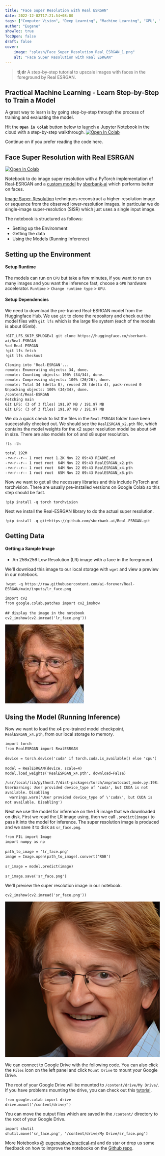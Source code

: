 ```yaml
---
title: "Face Super Resolution with Real ESRGAN"
date: 2022-12-02T17:21:54+08:00
tags: ["Computer Vision", "Deep Learning", "Machine Learning", "GPU", "Source Code", "Jupyter Notebook", "Colab"]
author: "Eugene"
showToc: true
TocOpen: false
draft: false
cover:
    image: "splash/Face_Super_Resolution_Real_ESRGAN_1.png"
    alt: "Face Super Resolution with Real ESRGAN"
---
```


> **tl;dr** A step-by-step tutorial to upscale images with faces in the foreground by Real ESRGAN.
>

## Practical Machine Learning - Learn Step-by-Step to Train a Model

A great way to learn is by going step-by-step through the process of training and evaluating the model.

Hit the **`Open in Colab`** button below to launch a Jupyter Notebook in the cloud with a step-by-step walkthrough.
[![Open In Colab](https://colab.research.google.com/assets/colab-badge.svg)](https://colab.research.google.com/github/eugenesiow/practical-ml/blob/master/notebooks/Face_Super_Resolution_Real_ESRGAN.ipynb "Open in Colab")

Continue on if you prefer reading the code here.


## Face Super Resolution with Real ESRGAN


[![Open In Colab](https://colab.research.google.com/assets/colab-badge.svg)](https://colab.research.google.com/github/eugenesiow/practical-ml/blob/master/notebooks/Face_Super_Resolution_Real_ESRGAN.ipynb "Open in Colab")


Notebook to do image super resolution with a PyTorch implementation of  Real-ESRGAN and a [custom model](https://huggingface.co/sberbank-ai/Real-ESRGAN) by [sberbank-ai](https://github.com/ai-forever) which performs better on faces.

[Image Super-Resolution](https://paperswithcode.com/task/image-super-resolution) techniques reconstruct a higher-resolution image or sequence from the observed lower-resolution images. In particular we do single-image super-resolution (SISR) which just uses a single input image.

The notebook is structured as follows:
* Setting up the Environment
* Getting the data
* Using the Models (Running Inference)

## Setting up the Environment

#### Setup Runtime

The models can run on `CPU` but take a few minutes, if you want to run on many images and you want the inference fast, choose a `GPU` hardware accelerator. `Runtime` > `Change runtime type` > `GPU`.

#### Setup Dependencies

We need to download the pre-trained Real-ESRGAN model from the Huggingface Hub. We use `git` to clone the repository and check out the model files with `git lfs` which is the large file system (each of the models is about 65mb).


```
!GIT_LFS_SKIP_SMUDGE=1 git clone https://huggingface.co/sberbank-ai/Real-ESRGAN
%cd Real-ESRGAN
!git lfs fetch
!git lfs checkout
```

    Cloning into 'Real-ESRGAN'...
    remote: Enumerating objects: 34, done.
    remote: Counting objects: 100% (34/34), done.
    remote: Compressing objects: 100% (26/26), done.
    remote: Total 34 (delta 8), reused 28 (delta 4), pack-reused 0
    Unpacking objects: 100% (34/34), done.
    /content/Real-ESRGAN
    Fetching main
    Git LFS: (3 of 3 files) 191.97 MB / 191.97 MB
    Git LFS: (3 of 3 files) 191.97 MB / 191.97 MB
    

We do a quick check to list the files in the `Real-ESRGAN` folder have been successfully checked out. We should see the `RealESRGAN_x2.pth` file, which contains the model weights for the x2 super resolution model be about `64M` in size. There are also models for x4 and x8 super resolution.


```
!ls -lh
```

    total 192M
    -rw-r--r-- 1 root root 1.2K Nov 22 09:43 README.md
    -rw-r--r-- 1 root root  64M Nov 22 09:43 RealESRGAN_x2.pth
    -rw-r--r-- 1 root root  64M Nov 22 09:43 RealESRGAN_x4.pth
    -rw-r--r-- 1 root root  65M Nov 22 09:43 RealESRGAN_x8.pth
    

Now we want to get all the necessary libraries and this include PyTorch and torchvision. There are usually pre-installed versions on Google Colab so this step should be fast.


```
!pip install -q torch torchvision
```

Next we install the Real-ESRGAN library to do the actual super resolution.


```
!pip install -q git+https://github.com/sberbank-ai/Real-ESRGAN.git
```

## Getting Data

#### Getting a Sample Image

* An 256x256 Low Resolution (LR) image with a face in the foreground.

We'll download this image to our local storage with `wget` and view a preview in our notebook.


```
!wget -q https://raw.githubusercontent.com/ai-forever/Real-ESRGAN/main/inputs/lr_face.png
```


```
import cv2
from google.colab.patches import cv2_imshow

## display the image in the notebook
cv2_imshow(cv2.imread('lr_face.png'))
```


    
![png](output_15_0.png)
    


## Using the Model (Running Inference)

Now we want to load the x4 pre-trained model checkpoint, `RealESRGAN_x4.pth`, from our local storage to memory.


```
import torch
from RealESRGAN import RealESRGAN

device = torch.device('cuda' if torch.cuda.is_available() else 'cpu')

model = RealESRGAN(device, scale=4)
model.load_weights('RealESRGAN_x4.pth', download=False)
```

    /usr/local/lib/python3.7/dist-packages/torch/amp/autocast_mode.py:198: UserWarning: User provided device_type of 'cuda', but CUDA is not available. Disabling
      warnings.warn('User provided device_type of \'cuda\', but CUDA is not available. Disabling')
    

Next we use the model for inference on the LR image that we downloaded on disk. First we read the LR image using, then we call `.predict(image)` to pass it into the model for inference. The super resolution image is produced and we save it to disk as `sr_face.png`.


```
from PIL import Image
import numpy as np

path_to_image = 'lr_face.png'
image = Image.open(path_to_image).convert('RGB')

sr_image = model.predict(image)

sr_image.save('sr_face.png')
```

We'll preview the super resolution image in our notebook.


```
cv2_imshow(cv2.imread('sr_face.png'))
```


    
![png](output_22_0.png)
    


We can connect to Google Drive with the following code. You can also click the `Files` icon on the left panel and click `Mount Drive` to mount your Google Drive.

The root of your Google Drive will be mounted to `/content/drive/My Drive/`. If you have problems mounting the drive, you can check out this [tutorial](https://towardsdatascience.com/downloading-datasets-into-google-drive-via-google-colab-bcb1b30b0166).


```
from google.colab import drive
drive.mount('/content/drive/')
```

You can move the output files which are saved in the `/content/` directory to the root of your Google Drive.


```
import shutil
shutil.move('sr_face.png', '/content/drive/My Drive/sr_face.png')
```

More Notebooks @ [eugenesiow/practical-ml](https://github.com/eugenesiow/practical-ml) and do star or drop us some feedback on how to improve the notebooks on the [Github repo](https://github.com/eugenesiow/practical-ml/).
